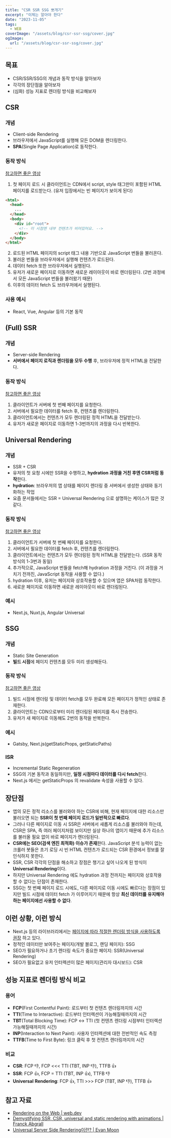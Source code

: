 ```yaml
---
title: "CSR SSR SSG 뽀개기"
excerpt: "이제는 알아야 한다"
date: "2023-11-05"
tags:
  - WEB
coverImage: "/assets/blog/csr-ssr-ssg/cover.jpg"
ogImage:
  url: "/assets/blog/csr-ssr-ssg/cover.jpg"
---
```


## 목표

- CSR/SSR/SSG의 개념과 동작 방식을 알아보자
- 각각의 장단점을 알아보자
- (심화) 성능 지표로 렌더링 방식을 비교해보자

## CSR

### 개념

- Client-side Rendering
- 브라우저에서 JavaScript를 실행해 모든 DOM을 렌더링한다.
- **SPA**(Single Page Application)로 동작한다.

### 동작 방식

[참고하면 좋은 영상](https://youtu.be/4-Lel1oaV7M?si=36cLtt2deTsEE4Rg)

1. 첫 페이지 로드 시 클라이언트는 CDN에서 script, style 태그만이 포함된 HTML 페이지를 로드받는다. (유저 입장에서는 빈 페이지가 보이게 된다)

```html
<html>
  <head>
    ...
  </head>
  <body>
    <div id="root">
      <!-- 이 시점엔 내부 컨텐츠가 비어있어요. -->
    </div>
  </body>
</html>
```

2. 로드된 HTML 페이지의 script 태그 내용 기반으로 JavaScript 번들을 불러온다.
3. 불러온 번들을 브라우저에서 실행해 컨텐츠가 로드된다.
4. 데이터 fetch 또한 브라우저에서 실행된다.
5. 유저가 새로운 페이지로 이동하면 새로운 레이아웃이 바로 렌더링된다. (2번 과정에서 모든 JavaScript 번들을 불러왔기 때문)
6. 이후의 데이터 fetch 도 브라우저에서 실행된다.

### 사용 예시

- React, Vue, Angular 등의 기본 동작

## (Full) SSR

### 개념

- Server-side Rendering
- **서버에서 페이지 로직과 렌더링을 모두 수행** 후, 브라우저에 정적 HTML을 전달한다.

### 동작 방식

[참고하면 좋은 영상](https://www.youtube.com/watch?v=0bvo6UKkNDA)

1. 클라이언트가 서버에 첫 번째 페이지를 요청한다.
2. 서버에서 필요한 데이터를 fetch 후, 컨텐츠를 렌더링한다.
3. 클라이언트에서는 컨텐츠가 모두 렌더링된 정적 HTML을 전달받는다.
4. 유저가 새로운 페이지로 이동하면 1-3번까지의 과정을 다시 반복한다.

## Universal Rendering

### 개념

- SSR + CSR
- 유저의 첫 요청 시에만 SSR을 수행하고, **hydration 과정을 거친 후엔 CSR처럼 동작**한다.
- **hydration**: 브라우저의 앱 상태를 페이지 렌더링 중 서버에서 생성한 상태와 동기화하는 작업
- 요즘 문서들에서는 SSR = Universal Rendering 으로 설명하는 케이스가 많은 것 같다.

### 동작 방식

[참고하면 좋은 영상](https://youtu.be/y5CpKiH-3J8?si=e4GELWxwqyi-VIuW)

1. 클라이언트가 서버에 첫 번째 페이지를 요청한다.
2. 서버에서 필요한 데이터를 fetch 후, 컨텐츠를 렌더링한다.
3. 클라이언트에서는 컨텐츠가 모두 렌더링된 정적 HTML을 전달받는다. (SSR 동작 방식의 1-3번과 동일)
4. 추가적으로, JavaScript 번들을 fetch해 hydration 과정을 거친다. (이 과정을 거치기 전까진, JavaScript 동작을 사용할 수 없다.)
5. hydration 이후, 유저는 페이지와 상호작용할 수 있으며 앱은 SPA처럼 동작한다.
6. 새로운 페이지로 이동하면 새로운 레이아웃이 바로 렌더링된다.

### 예시

- Next.js, Nuxt.js, Angular Universal

## SSG

### 개념

- Static Site Generation
- **빌드 시점**에 페이지 컨텐츠를 모두 미리 생성해둔다.

### 동작 방식

[참고하면 좋은 영상](https://www.youtube.com/watch?v=1zhT23VDVDc)

1. 빌드 시점에 렌더링 및 데이터 fetch를 모두 완료해 모든 페이지가 정적인 상태로 존재한다.
2. 클라이언트는 CDN으로부터 미리 렌더링된 페이지를 즉시 전송한다.
3. 유저가 새 페이지로 이동해도 2번의 동작을 반복한다.

### 예시

- Gatsby, Next.js(getStaticProps, getStaticPaths)

### ISR

- Incremental Static Regeneration
- SSG의 기본 동작과 동일하지만, **일정 시점마다 데이터를 다시 fetch**한다.
- Next.js 에서는 getStaticProps 의 revalidate 속성을 사용할 수 있다.

## 장단점

- 앱의 모든 정적 리소스를 불러와야 하는 CSR에 비해, 현재 페이지에 대한 리소스만 불러오면 되는 **SSR이 첫 번째 페이지 로드가 일반적으로 빠르다**.
- 그러나 다른 페이지로 이동 시 SSR은 서버에서 새롭게 리소스를 불러와야 하는데, CSR은 SPA, 즉 여러 페이지처럼 보이지만 실상 하나의 앱이기 때문에 추가 리소스를 불러올 필요 없이 바로 페이지가
  렌더링된다.
- **CSR에는 SEO(검색 엔진 최적화) 이슈가 존재**한다. JavaScript 분석 능력이 없는 크롤러 봇들은 초기 로딩 시 빈 HTML 컨텐츠가 로드되는 CSR 환경에서 정보를 잘 인식하지 못한다.
- SSR, CSR 각각의 단점을 해소하고 장점은 챙기고 싶어 나오게 된 방식이 **Universal Rendering**이다.
- 하지만 Universal Rendering 에도 hydration 과정 전까지는 페이지와 상호작용할 수 없다는 단점이 존재한다.
- SSG는 첫 번째 페이지 로드 시에도, 다른 페이지로 이동 시에도 빠르다는 장점이 있지만 빌드 시점에 데이터 fetch 가 이루어지기 때문에 항상 **최신 데이터를 유지해야 하는 페이지에선 사용할 수 없다**.

## 이런 상황, 이런 방식

- Next.js 등의
  라이브러리에서는 [페이지에 따라 적절한 렌더링 방식을 사용하도록 권장](https://nextjs.org/learn-pages-router/foundations/how-nextjs-works/rendering)
  하고 있다.
- 정적인 데이터만 보여주는 페이지(개발 블로그, 랜딩 페이지): SSG
- SEO가 필요하거나 초기 렌더링 속도가 중요한 페이지: SSR(Universal Rendering)
- SEO가 필요없고 유저 인터렉션이 많은 페이지(관리자 대시보드): CSR

## 성능 지표로 렌더링 방식 비교

### 용어

- **FCP**(First Contentful Paint): 로드부터 첫 컨텐츠 렌더링까지의 시간
- **TTI**(Time to Interactive): 로드부터 인터렉션이 가능해질때까지의 시간
- **TBT**(Total Blocking Time): FCP ↔ TTI (첫 컨텐츠 렌더링 시점부터 인터렉션 가능해질때까지의 시간)
- **INP**(Interaction to Next Paint): 사용자 인터렉션에 대한 전반적인 속도 측정
- **TTFB**(Time to First Byte): 링크 클릭 후 첫 컨텐츠 렌더링까지의 시간

### 비교

- **CSR**: FCP 👎, FCP <<< TTI (TBT, INP 👎), TTFB 👍
- **SSR**: FCP 👍, FCP = TTI (TBT, INP 👍), TTFB 👎
- **Universal** **Rendering**: FCP 👍, TTI >>> FCP (TBT, INP 👎), TTFB 👍

## 참고 자료

- [Rendering on the Web | web.dev](https://web.dev/articles/rendering-on-the-web?hl=ko)
- [Demystifying SSR, CSR, universal and static rendering with animations | Franck Abgrall](https://dev.to/kefranabg/demystifying-ssr-csr-universal-and-static-rendering-with-animations-m7d?fbclid=IwAR31N68HLXa8lDnC3iOa7wsuQ4cDZBlKaUOgG_Fk7DovME2VYlG3ABtcczM)
- [Universal Server Side Rendering이란? | Evan Moon](https://evan-moon.github.io/2018/09/25/universal-ssr/#%EC%83%88%EB%A1%9C%EC%9A%B4-%EA%B0%9C%EB%85%90%EC%9D%98-server-side-rendering%EC%9D%98-%EB%93%B1%EC%9E%A5)
